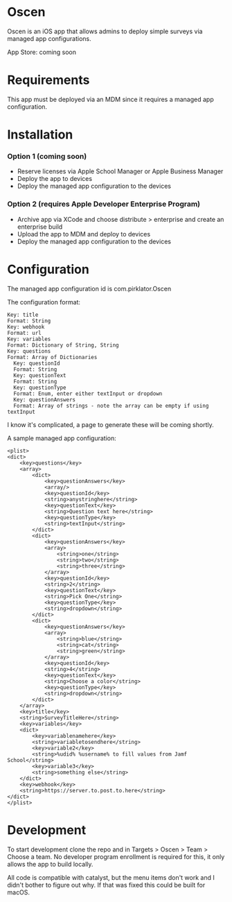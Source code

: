 # Oscen
Oscen is an iOS app that allows admins to deploy simple surveys via managed app configurations. 

App Store: coming soon

# Requirements
This app must be deployed via an MDM since it requires a managed app configuration.

# Installation
### Option 1 (coming soon)
- Reserve licenses via Apple School Manager or Apple Business Manager
- Deploy the app to devices
- Deploy the managed app configuration to the devices
### Option 2 (requires Apple Developer Enterprise Program)
- Archive app via XCode and choose distribute > enterprise and create an enterprise build 
- Upload the app to MDM and deploy to devices
- Deploy the managed app configuration to the devices

# Configuration
The managed app configuration id is com.pirklator.Oscen

The configuration format:
```
Key: title
Format: String
Key: webhook
Format: url
Key: variables
Format: Dictionary of String, String
Key: questions
Format: Array of Dictionaries
  Key: questionId
  Format: String
  Key: questionText
  Format: String
  Key: questionType
  Format: Enum, enter either textInput or dropdown
  Key: questionAnswers
  Format: Array of strings - note the array can be empty if using textInput
```
I know it's complicated, a page to generate these will be coming shortly.

A sample managed app configuration:
```
<plist>
<dict>
    <key>questions</key>
    <array>
        <dict>
            <key>questionAnswers</key>
            <array/>
            <key>questionId</key>
            <string>anystringhere</string>
            <key>questionText</key>
            <string>Question text here</string>
            <key>questionType</key>
            <string>textInput</string>
        </dict>
        <dict>
            <key>questionAnswers</key>
            <array>
                <string>one</string>
                <string>two</string>
                <string>three</string>
            </array>
            <key>questionId</key>
            <string>2</string>
            <key>questionText</key>
            <string>Pick One</string>
            <key>questionType</key>
            <string>dropdown</string>
        </dict>
        <dict>
            <key>questionAnswers</key>
            <array>
                <string>blue</string>
                <string>cat</string>
                <string>green</string>
            </array>
            <key>questionId</key>
            <string>4</string>
            <key>questionText</key>
            <string>Choose a color</string>
            <key>questionType</key>
            <string>dropdown</string>
        </dict>
    </array>
    <key>title</key>
    <string>SurveyTitleHere</string>
    <key>variables</key>
    <dict>
        <key>variablenamehere</key>
        <string>variabletosendhere</string>
        <key>variable2</key>
        <string>%udid% %username% to fill values from Jamf School</string>
        <key>variable3</key>
        <string>something else</string>
    </dict>
    <key>webhook</key>
    <string>https://server.to.post.to.here</string>
</dict>
</plist>
```

# Development
To start development clone the repo and in Targets > Oscen > Team > Choose a team. No developer program enrollment is required for this, it only allows the app to build locally.

All code is compatible with catalyst, but the menu items don't work and I didn't bother to figure out why. If that was fixed this could be built for macOS.
